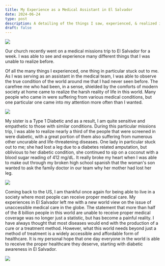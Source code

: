```yaml
---
title: My Experience as a Medical Assistant in El Salvador
date: 2024-06-24
type: post
description: A detailing of the things I saw, experienced, & realized in the missions field during my church's Medical Missions Trip to El Salvador June 2024.
draft: false
---
```

![](/images/elsalvadormissions_post/image1.jpg)

Our church recently went on a medical missions trip to El Salvador for a week. I was able to see and experience many different things that I was unable to realize before.

Of all the many things I experienced, one thing in particular stuck out to me. As I was serving as an assistant in the medical team, I was able to observe the true condition of the world around me that I had never seen before. The carefree me who had been, in a sense, shielded by the comforts of modern society at home came to realize the harsh reality of life in this world. Many people who came in were suffering from various medical conditions, but one particular one came into my attention more often than I wanted.

![](/images/elsalvadormissions_post/image4.jpg)

My sister is a Type 1 Diabetic and as a result, I am quite sensitive and empathetic to those with similar conditions. During this particular missions trip, I was able to realize nearly a third of the people that were screened in were diabetic, with a great portion of them also suffering from numerous other uncurable and life-threatening diseases. One lady in particular stuck out to me; she had lost a leg due to a diabetes related amputation, but oblivious to her diabetic condition, she continued to sip on a coconut with a blood sugar reading of 412 mg/dL. It really broke my heart when I was able to make out through my broken high school spanish that the woman's son wanted to ask the family doctor in our team why her mother had lost her leg.

![](/images/elsalvadormissions_post/image5.jpg)

Coming back to the US, I am thankful once again for being able to live in a society where most people can receive proper medical care. My experiences in El Salvador left me with a new world view on the issue of unaccessible medical care in the globe. The statement that more than half of the 8 billion people in this world are unable to receive proper medical coverage was no longer just a statistic, but has become a painful reality. I have always thought that most diseases would end with the production of a cure or a treatment method. However, what this world needs beyond just a method of treatment is a widely accessible and affordable form of healthcare. It is my personal hope that one day everyone in the world is able to receive the proper healthcare they deserve, starting with diabetic awareness in El Salvador.

![](/images/elsalvadormissions_post/image3.jpg)